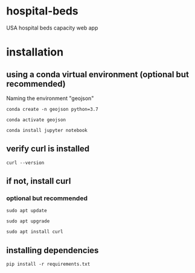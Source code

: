 # hospital-beds
USA hospital beds capacity web app

# installation
## using a conda virtual environment (optional but recommended)
Naming the environment "geojson"

`conda create -n geojson python=3.7`

`conda activate geojson`

`conda install jupyter notebook`

## verify curl is installed
`curl --version`

## if not, install curl
### optional but recommended
`sudo apt update`

`sudo apt upgrade`

`sudo apt install curl`


## installing dependencies
`pip install -r requirements.txt`

